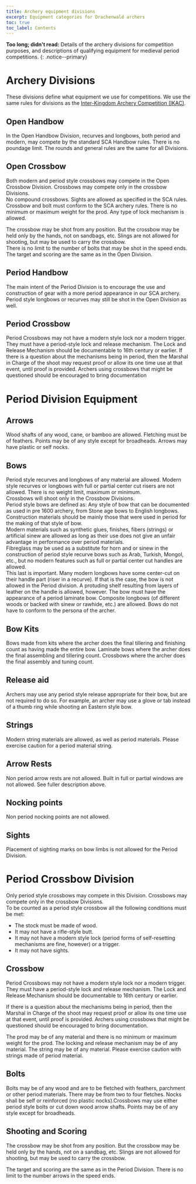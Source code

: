 ```yaml
---
title: Archery equipment divisions 
excerpt: Equipment categories for Drachenwald archers
toc: true
toc_label: Contents
---
```


__Too long; didn't read:__ Details of the archery divisions for competition purposes, and descriptions of qualifying equipment for medieval period competitions. 
{: .notice--primary}


# Archery Divisions
These divisions define what equipment we use for competitions. 
We use the same rules for divisions as the [Inter-Kingdom Archery Competition (IKAC)](https://scores-sca.org/home/index.php?R=10).
 
## Open Handbow
In the Open Handbow Division, recurves and longbows, both period and modern, may compete by the standard SCA Handbow rules. There is no poundage limit. The rounds and general rules are the same for all Divisions.
 
## Open Crossbow
Both modern and period style crossbows may compete in the Open Crossbow Division. Crossbows may compete only in the crossbow Divisions.  
No compound crossbows. Sights are allowed as specified in the SCA rules. Crossbow and bolt must conform to the SCA archery rules. There is no minimum or maximum weight for the prod. Any type of lock mechanism is allowed.  

The crossbow may be shot from any position. But the crossbow may be held only by the hands, not on sandbags, etc. Slings are not allowed for shooting, but may be used to carry the crossbow.  
There is no limit to the number of bolts that may be shot in the speed ends. The target and scoring are the same as in the Open Division.  
 
## Period Handbow
The main intent of the Period Division is to encourage the use and construction of gear with a more period appearance in our SCA archery. Period style longbows or recurves may still be shot in the Open Division as well.  
 
## Period Crossbow
Period Crossbows may not have a modern style lock nor a modern trigger. They must have a period-style lock and release mechanism. The Lock and Release Mechanism should be documentable to 16th century or earlier. If there is a question about the mechanisms being in period, then the Marshal in Charge of the shoot may request proof or allow its one time use at that event, until proof is provided. Archers using crossbows that might be questioned should be encouraged to bring documentation


# Period Division Equipment

## Arrows 
Wood shafts of any wood, cane, or bamboo are allowed. Fletching must be of feathers. Points may be of any style except for broadheads.  Arrows may have plastic or self nocks.  

## Bows  
Period style recurves and longbows of any material are allowed. Modern style recurves or longbows with full or partial center cut risers are not allowed. There is no weight limit, maximum or minimum.  
Crossbows will shoot only in the Crossbow Divisions.  
Period style bows are defined as: Any style of bow that can be documented as used in pre 1600 archery, from Stone age bows to English longbows. Construction materials should be mainly those that were used in period for the making of that style of bow.  
Modern materials such as synthetic glues, finishes, fibers (strings) or artificial sinew are allowed as long as their use does not give an unfair advantage in performance over period materials.  
Fibreglass may be used as a substitute for horn and or sinew in the construction of period style recurve bows such as Arab, Turkish, Mongol, etc., but no modern features such as full or partial center cut handles are allowed.  
This last is important. Many modern longbows have some center-cut on their handle part (riser in a recurve). If that is the case, the bow is not allowed in the Period division. A protuding shelf resulting from layers of leather on the handle is allowed, however. The bow must have the appearance of a period laminate bow.   Composite longbows (of different woods or backed with sinew or rawhide, etc.) are allowed. Bows do not have to conform to the persona of the archer.

## Bow Kits  
Bows made from kits where the archer does the final tillering and finishing count as having made the entire bow. Laminate bows where the archer does the final assembling and tillering count. Crossbows where the archer does the final assembly and tuning count.  

## Release aid
Archers may use any period style release appropriate for their bow, but are not required to do so. For example, an archer may use a glove or tab instead of a thumb ring while shooting an Eastern style bow.  

## Strings
Modern string materials are allowed, as well as period materials. Please exercise caution for a period material string.  

## Arrow Rests
Non period arrow rests are not allowed. Built in full or partial windows are not allowed. See fuller description above.

## Nocking points
Non period nocking points are not allowed.

## Sights
Placement of sighting marks on bow limbs is not allowed for the Period Division.
 
# Period Crossbow Division 
Only period style crossbows may compete in this Division. Crossbows may compete only in the crossbow Divisions.  
To be counted as a period style crossbow all the following conditions must be met: 
* The stock must be made of wood.  
* It may not have a rifle-style butt. 
* It may not have a modern style lock (period forms of self-resetting mechanisms are fine, however) or a trigger.   
* It may not have sights.  

## Crossbow
Period Crossbows may not have a modern style lock nor a modern trigger. They must have a period-style lock and release mechanism. The Lock and Release Mechanism should be documentable to 16th century or earlier.     

If there is a question about the mechanisms being in period, then the Marshal in Charge of the shoot may request proof or allow its one time use at that event, until proof is provided. Archers using crossbows that might be questioned should be encouraged to bring documentation.  

The prod may be of any material and there is no minimum or maximum weight for the prod. The locking and release mechanism may be of any material. The string may be of any material. Please exercise caution with strings made of period material.  

## Bolts
Bolts may be of any wood and are to be fletched with feathers, parchment or other period materials. There may be from two to four fletches. Nocks shall be self or reinforced (no plastic nocks).Crossbows may use either period style bolts or cut down wood arrow shafts. Points may be of any style except for broadheads.  

## Shooting and Scoring
The crossbow may be shot from any position. But the crossbow may be held only by the hands, not on a sandbag, etc. Slings are not allowed for shooting, but may be used to carry the crossbow.  

The target and scoring are the same as in the Period Division. There is no limit to the number arrows in the speed ends.

